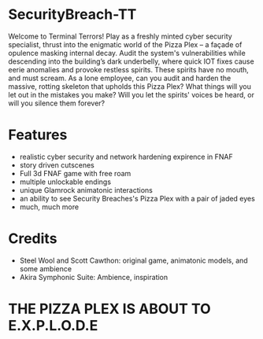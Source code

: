 # SecurityBreach-TT
Welcome to Terminal Terrors! Play as a freshly minted cyber security specialist, thrust into the enigmatic world of the Pizza Plex – a façade of opulence masking internal decay. Audit the system's vulnerabilities while descending into the building’s dark underbelly, where quick IOT fixes cause eerie anomalies and provoke restless spirits. These spirits have no mouth, and must scream. As a lone employee, can you audit and harden the massive, rotting skeleton that upholds this Pizza Plex? What things will you let out in the mistakes you make? Will you let the spirits' voices be heard, or will you silence them forever?

# Features
- realistic cyber security and network hardening expirence in FNAF
- story driven cutscenes
- Full 3d FNAF game with free roam
- multiple unlockable endings
- unique Glamrock animatonic interactions
- an ability to see Security Breaches's Pizza Plex with a pair of jaded eyes
- much, much more

# Credits
- Steel Wool and Scott Cawthon: original game, animatonic models, and some ambience
- Akira Symphonic Suite: Ambience, inspiration

# THE PIZZA PLEX IS ABOUT TO E.X.P.L.O.D.E
